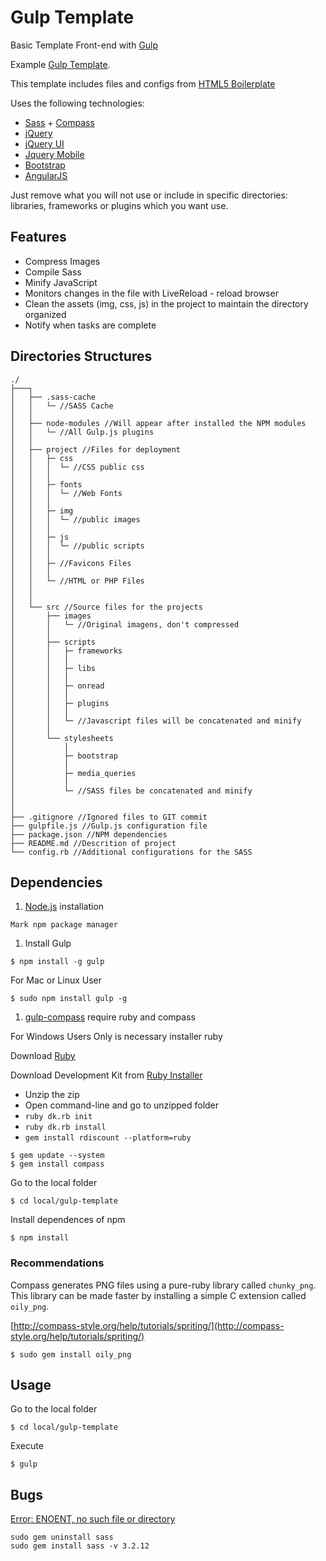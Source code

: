 # Gulp Template

Basic Template Front-end with [Gulp](http://gulpjs.com/)

Example [Gulp Template](http://tiagoporto.github.io/gulp-template/).

This template includes files and configs from [HTML5 Boilerplate](https://github.com/h5bp/html5-boilerplate)

Uses the following technologies:

* [Sass](http://sass-lang.com/) + [Compass](http://compass-style.org/)
* [jQuery](http://jquery.com/)
* [jQuery UI](http://jqueryui.com/)
* [Jquery Mobile](http://jquerymobile.com/)
* [Bootstrap](http://getbootstrap.com/)
* [AngularJS](http://angularjs.org/)

Just remove what you will not use or include in specific directories: libraries, frameworks or plugins which you want use.

## Features

* Compress Images
* Compile Sass
* Minify JavaScript
* Monitors changes in the file with LiveReload - reload browser
* Clean the assets (img, css, js) in the project to maintain the directory organized
* Notify when tasks are complete

## Directories Structures

```
./
├───┐
│   ├── .sass-cache
│   │   └─ //SASS Cache
│   │
│   ├── node-modules //Will appear after installed the NPM modules
│   │   └─ //All Gulp.js plugins
│   │
│   ├── project //Files for deployment
│   │   ├─ css
│   │   │  └─ //CSS public css
│   │   │
│   │   ├─ fonts
│   │   │  └─ //Web Fonts
│   │   │
│   │   ├─ img
│   │   │  └─ //public images
│   │   │
│   │   ├─ js
│   │   │  └─ //public scripts
│   │   │
│   │   ├─ //Favicons Files
│   │   │
│   │   └─ //HTML or PHP Files
│   │
│   │
│   └── src //Source files for the projects
│       ├── images
│       │   └─ //Original imagens, don't compressed
│       │
│       ├── scripts
│       │   ├─ frameworks
│       │   │
│       │   ├─ libs
│       │   │
│       │   ├─ onread
│       │   │
│       │   ├─ plugins
│       │   │
│       │   └─ //Javascript files will be concatenated and minify
│       │
│       └── stylesheets
│           │
│           ├─ bootstrap
│           │
│           ├─ media_queries
│           │
│           └─ //SASS files be concatenated and minify
│
│
├── .gitignore //Ignored files to GIT commit
├── gulpfile.js //Gulp.js configuration file
├── package.json //NPM dependencies
├── README.md //Descrition of project
└── config.rb //Additional configurations for the SASS
```


## Dependencies

1. [Node.js](http://nodejs.org/) installation

  `Mark npm package manager`


1. Install Gulp

  ```
  $ npm install -g gulp
  ```

  For Mac or Linux User

  ```
  $ sudo npm install gulp -g
  ```


1. [gulp-compass](https://www.npmjs.org/package/gulp-compass) require ruby and compass

  For Windows Users Only is necessary installer ruby

  Download [Ruby](https://www.ruby-lang.org/pt/)

  Download Development Kit from [Ruby Installer](http://rubyinstaller.org/downloads/)

  * Unzip the zip
  * Open command-line and go to unzipped folder
  * `ruby dk.rb init`
  * `ruby dk.rb install`
  * `gem install rdiscount --platform=ruby`


```
$ gem update --system
$ gem install compass
```

Go to the local folder

```
$ cd local/gulp-template
```


Install dependences of npm
```
$ npm install
```

### Recommendations

Compass generates PNG files using a pure-ruby library called `chunky_png`. This library can be made faster by installing a simple C extension called `oily_png`.

[http://compass-style.org/help/tutorials/spriting/](http://compass-style.org/help/tutorials/spriting/)

```
$ sudo gem install oily_png
```



## Usage

Go to the local folder

```
$ cd local/gulp-template
```

Execute

```
$ gulp
```

## Bugs

[Error: ENOENT, no such file or directory](https://github.com/appleboy/gulp-compass/issues/15)

```
sudo gem uninstall sass
sudo gem install sass -v 3.2.12
```